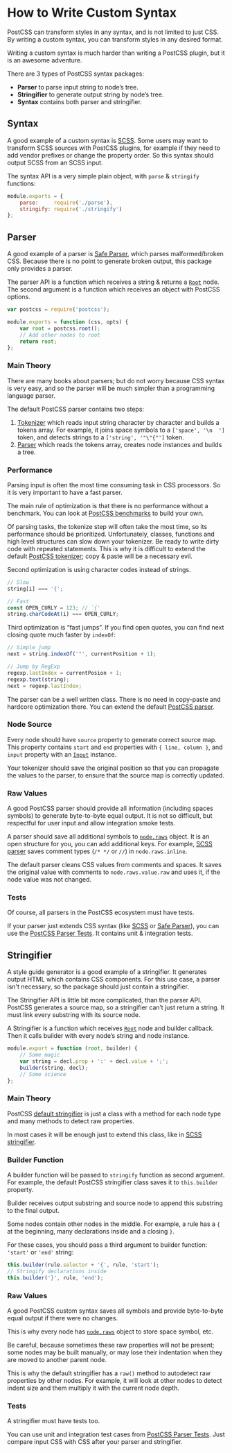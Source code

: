 # How to Write Custom Syntax

PostCSS can transform styles in any syntax, and is not limited to just CSS.
By writing a custom syntax, you can transform styles in any desired format.

Writing a custom syntax is much harder than writing a PostCSS plugin, but
it is an awesome adventure.

There are 3 types of PostCSS syntax packages:

* **Parser** to parse input string to node’s tree.
* **Stringifier** to generate output string by node’s tree.
* **Syntax** contains both parser and stringifier.

## Syntax

A good example of a custom syntax is [SCSS]. Some users may want to transform
SCSS sources with PostCSS plugins, for example if they need to add vendor
prefixes or change the property order. So this syntax should output SCSS from
an SCSS input.

The syntax API is a very simple plain object, with `parse` & `stringify`
functions:

```js
module.exports = {
    parse:     require('./parse'),
    stringify: require('./stringify')
};
```

[SCSS]: https://github.com/postcss/postcss-scss

## Parser

A good example of a parser is [Safe Parser], which parses malformed/broken CSS.
Because there is no point to generate broken output, this package only provides
a parser.

The parser API is a function which receives a string & returns a [`Root`] node.
The second argument is a function which receives an object with PostCSS options.

```js
var postcss = require('postcss');

module.exports = function (css, opts) {
    var root = postcss.root();
    // Add other nodes to root
    return root;
};
```

[Safe Parser]: https://github.com/postcss/postcss-safe-parser
[`Root`]:      https://github.com/postcss/postcss/blob/master/docs/api.md#root-node

### Main Theory

There are many books about parsers; but do not worry because CSS syntax is
very easy, and so the parser will be much simpler than a programming language
parser.

The default PostCSS parser contains two steps:

1. [Tokenizer] which reads input string character by character and builds a
  tokens array. For example, it joins space symbols to a `['space', '\n  ']`
  token, and detects strings to a `['string', '"\"{"']` token.
2. [Parser] which reads the tokens array, creates node instances and
  builds a tree.

[Tokenizer]: https://github.com/postcss/postcss/blob/master/lib/tokenize.es6
[Parser]:    https://github.com/postcss/postcss/blob/master/lib/parser.es6

### Performance

Parsing input is often the most time consuming task in CSS processors. So it
is very important to have a fast parser.

The main rule of optimization is that there is no performance without a
benchmark. You can look at [PostCSS benchmarks] to build your own.

Of parsing tasks, the tokenize step will often take the most time, so its
performance should be prioritized. Unfortunately, classes, functions and
high level structures can slow down your tokenizer. Be ready to write dirty
code with repeated statements. This is why it is difficult to extend the
default [PostCSS tokenizer]; copy & paste will be a necessary evil.

Second optimization is using character codes instead of strings.

```js
// Slow
string[i] === '{';

// Fast
const OPEN_CURLY = 123; // `{'
string.charCodeAt(i) === OPEN_CURLY;
```

Third optimization is “fast jumps”. If you find open quotes, you can find
next closing quote much faster by `indexOf`:

```js
// Simple jump
next = string.indexOf('"', currentPosition + 1);

// Jump by RegExp
regexp.lastIndex = currentPosion + 1;
regexp.text(string);
next = regexp.lastIndex;
```

The parser can be a well written class. There is no need in copy-paste and
hardcore optimization there. You can extend the default [PostCSS parser].

[PostCSS benchmarks]: https://github.com/postcss/benchmark
[PostCSS tokenizer]:  https://github.com/postcss/postcss/blob/master/lib/tokenize.es6
[PostCSS parser]:     https://github.com/postcss/postcss/blob/master/lib/parser.es6

### Node Source

Every node should have `source` property to generate correct source map.
This property contains `start` and `end` properties with `{ line, column }`,
and `input` property with an [`Input`] instance.

Your tokenizer should save the original position so that you can propagate
the values to the parser, to ensure that the source map is correctly updated.

[`Input`]: https://github.com/postcss/postcss/blob/master/lib/input.es6

### Raw Values

A good PostCSS parser should provide all information (including spaces symbols)
to generate byte-to-byte equal output. It is not so difficult, but respectful
for user input and allow integration smoke tests.

A parser should save all additional symbols to [`node.raws`] object.
It is an open structure for you, you can add additional keys.
For example, [SCSS parser] saves comment types (`/* */` or `//`)
in `node.raws.inline`.

The default parser cleans CSS values from comments and spaces.
It saves the original value with comments to `node.raws.value.raw` and uses it,
if the node value was not changed.

[SCSS parser]: https://github.com/postcss/postcss-scss
[`node.raws`]: https://github.com/postcss/postcss/blob/master/docs/api.md#node-raws

### Tests

Of course, all parsers in the PostCSS ecosystem must have tests.

If your parser just extends CSS syntax (like [SCSS] or [Safe Parser]),
you can use the [PostCSS Parser Tests]. It contains unit & integration tests.

[PostCSS Parser Tests]: https://github.com/postcss/postcss-parser-tests

## Stringifier

A style guide generator is a good example of a stringifier. It generates output
HTML which contains CSS components. For this use case, a parser isn't necessary,
so the package should just contain a stringifier.

The Stringifier API is little bit more complicated, than the parser API.
PostCSS generates a source map, so a stringifier can’t just return a string.
It must link every substring with its source node.

A Stringifier is a function which receives [`Root`] node and builder callback.
Then it calls builder with every node’s string and node instance.

```js
module.export = function (root, builder) {
    // Some magic
    var string = decl.prop + ':' + decl.value + ';';
    builder(string, decl);
    // Some science
};
```

### Main Theory

PostCSS [default stringifier] is just a class with a method for each node type
and many methods to detect raw properties.

In most cases it will be enough just to extend this class,
like in [SCSS stringifier].

[default stringifier]: https://github.com/postcss/postcss/blob/master/lib/stringifier.es6
[SCSS stringifier]:    https://github.com/postcss/postcss-scss/blob/master/lib/scss-stringifier.es6

### Builder Function

A builder function will be passed to `stringify` function as second argument.
For example, the default PostCSS stringifier class saves it
to `this.builder` property.

Builder receives output substring and source node to append this substring
to the final output.

Some nodes contain other nodes in the middle. For example, a rule has a `{`
at the beginning, many declarations inside and a closing `}`.

For these cases, you should pass a third argument to builder function:
`'start'` or `'end'` string:

```js
this.builder(rule.selector + '{', rule, 'start');
// Stringify declarations inside
this.builder('}', rule, 'end');
```

### Raw Values

A good PostCSS custom syntax saves all symbols and provide byte-to-byte equal
output if there were no changes.

This is why every node has [`node.raws`] object to store space symbol, etc.

Be careful, because sometimes these raw properties will not be present; some
nodes may be built manually, or may lose their indentation when they are moved
to another parent node.

This is why the default stringifier has a `raw()` method to autodetect raw
properties by other nodes. For example, it will look at other nodes to detect
indent size and them multiply it with the current node depth.

[`node.raws`]: https://github.com/postcss/postcss/blob/master/docs/api.md#node-raws

### Tests

A stringifier must have tests too.

You can use unit and integration test cases from [PostCSS Parser Tests].
Just compare input CSS with CSS after your parser and stringifier.

[PostCSS Parser Tests]: https://github.com/postcss/postcss-parser-tests
